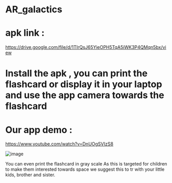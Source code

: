 # AR_galactics

# apk link : 

https://drive.google.com/file/d/1TIrQsJ65YieOPH5TqA5iWK3P4QMqn5bx/view

# Install the apk , you can print the flashcard or display it in your laptop and use the app camera towards the flashcard

# Our app demo :
https://www.youtube.com/watch?v=DnUOgSVIzS8

![image](https://user-images.githubusercontent.com/70265297/135722142-db6f3a49-f8ce-4f4a-a19f-7d76712543bc.png)


You can even print the flashcard in gray scale
As this is targeted for children to make them interested towards space we suggest this to tr with your little kids, brother and sister.
